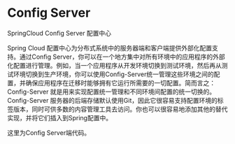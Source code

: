 # Config Server
SpringCloud Config Server 配置中心

Spring Cloud 配置中心为分布式系统中的服务器端和客户端提供外部化配置支持。通过Config Server，你可以在一个地方集中对所有环境中的应用程序的外部化配置进行管理。例如，当一个应用程序从开发环境切换到测试环境，然后再从测试环境切换到生产环境，你可以使用Config-Server统一管理这些环境之间的配置，并确保应用程序在迁移时能够拥有它运行所需要的一切配置。简而言之：Config-Server 就是用来实现配置统一管理和不同环境间配置的统一切换的。Config-Server 服务器的后端存储默认使用Git，因此它很容易支持配置环境的标签版本，同时可供多数的内容管理工具去访问。你也可以很容易地添加其他的替代实现，并将它们插入到Spring配置中。

这里为Config Server端代码。

